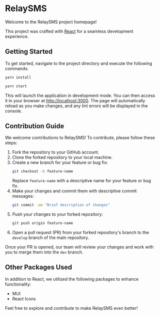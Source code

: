 # RelaySMS

Welcome to the RelaySMS project homepage!

This project was crafted with [React](https://github.com/facebook/create-react-app) for a seamless development experience.

## Getting Started

To get started, navigate to the project directory and execute the following commands:

```bash
yarn install
```

```bash
yarn start
```

This will launch the application in development mode. You can then access it in your browser at [http://localhost:3000](http://localhost:3000). The page will automatically reload as you make changes, and any lint errors will be displayed in the console.

## Contribution Guide

We welcome contributions to RelaySMS! To contribute, please follow these steps:

1. Fork the repository to your GitHub account.
2. Clone the forked repository to your local machine.
3. Create a new branch for your feature or bug fix:
   ```bash
   git checkout -b feature-name
   ```
   Replace `feature-name` with a descriptive name for your feature or bug fix.
4. Make your changes and commit them with descriptive commit messages:
   ```bash
   git commit -am "Brief description of changes"
   ```
5. Push your changes to your forked repository:
   ```bash
   git push origin feature-name
   ```
6. Open a pull request (PR) from your forked repository's branch to the `develop` branch of the main repository.

Once your PR is opened, our team will review your changes and work with you to merge them into the `dev` branch.

## Other Packages Used

In addition to React, we utilized the following packages to enhance functionality:

- MUI
- React Icons

Feel free to explore and contribute to make RelaySMS even better!
